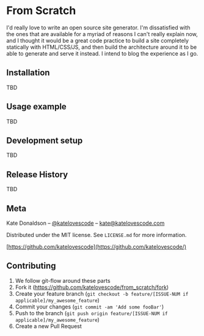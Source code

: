 # From Scratch

I'd really love to write an open source site generator. I'm dissatisfied with the ones that are available for a myriad of reasons I can't really explain now, and I thought it would be a great code practice to build a site completely statically with HTML/CSS/JS, and then build the architecture around it to be able to generate and serve it instead. I intend to blog the experience as I go.

## Installation

TBD

## Usage example

TBD

## Development setup

TBD

## Release History

TBD

## Meta

Kate Donaldson – [@katelovescode](https://twitter.com/katelovescode) – kate@katelovescode.com

Distributed under the MIT license. See `LICENSE.md` for more information.

[https://github.com/katelovescode](https://github.com/katelovescode/)

## Contributing

1. We follow git-flow around these parts
1. Fork it (<https://github.com/katelovescode/from_scratch/fork>)
1. Create your feature branch (`git checkout -b feature/[ISSUE-NUM if applicable]/my_awesome_feature`)
1. Commit your changes (`git commit -am 'Add some fooBar'`)
1. Push to the branch (`git push origin feature/[ISSUE-NUM if applicable]/my_awesome_feature`)
1. Create a new Pull Request

<!-- Markdown link & img dfn's -->

[wiki]: https://github.com/katelovescode/from_scratch/wiki
